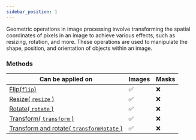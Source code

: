 ```yaml
---
sidebar_position: 1
---
```


Geometric operations in image processing involve transforming the spatial coordinates of pixels in an image to achieve various effects, such as resizing, rotation, and more. These operations are used to manipulate the shape, position, and orientation of objects within an image.

### Methods

| Can be applied on                                                                                          | Images  | Masks    |
| ---------------------------------------------------------------------------------------------------------- | ------- | -------- |
| [Flip(`flip`)](./Flip.md 'internal link on flip')                                                          | &#9989; | &#10060; |
| [Resize( `resize` )](./Resize.md 'internal link on resize')                                                | &#9989; | &#10060; |
| [Rotate( `rotate` )](./Rotate.md 'internal link on rotate')                                                | &#9989; | &#10060; |
| [Transform( `transform` )](./Transform.md 'internal link on transform')                                    | &#9989; | &#10060; |
| [Transform and rotate( `transformRotate` )](./Transform%20and%20Rotate 'internal link on transformRotate') | &#9989; | &#10060; |
